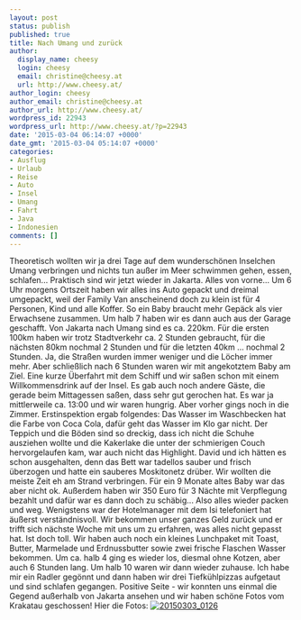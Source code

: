 ```yaml
---
layout: post
status: publish
published: true
title: Nach Umang und zurück
author:
  display_name: cheesy
  login: cheesy
  email: christine@cheesy.at
  url: http://www.cheesy.at/
author_login: cheesy
author_email: christine@cheesy.at
author_url: http://www.cheesy.at/
wordpress_id: 22943
wordpress_url: http://www.cheesy.at/?p=22943
date: '2015-03-04 06:14:07 +0000'
date_gmt: '2015-03-04 05:14:07 +0000'
categories:
- Ausflug
- Urlaub
- Reise
- Auto
- Insel
- Umang
- Fahrt
- Java
- Indonesien
comments: []
---
```

Theoretisch wollten wir ja drei Tage auf dem wunderschönen Inselchen Umang verbringen und nichts tun außer im Meer schwimmen gehen, essen, schlafen... Praktisch sind wir jetzt wieder in Jakarta.
Alles von vorne...
Um 6 Uhr morgens Ortszeit haben wir alles ins Auto gepackt und dreimal umgepackt, weil der Family Van anscheinend doch zu klein ist für 4 Personen, Kind und alle Koffer. So ein Baby braucht mehr Gepäck als vier Erwachsene zusammen. Um halb 7 haben wir es dann auch aus der Garage geschafft.
Von Jakarta nach Umang sind es ca. 220km. Für die ersten 100km haben wir trotz Stadtverkehr ca. 2 Stunden gebraucht, für die nächsten 80km nochmal 2 Stunden und für die letzten 40km ... nochmal 2 Stunden. Ja, die Straßen wurden immer weniger und die Löcher immer mehr.
Aber schließlich nach 6 Stunden waren wir mit angekotztem Baby am Ziel. Eine kurze Überfahrt mit dem Schiff und wir saßen schon mit einem Willkommensdrink auf der Insel. Es gab auch noch andere Gäste, die gerade beim Mittagessen saßen, dass sehr gut gerochen hat. Es war ja mittlerweile ca. 13:00 und wir waren hungrig. Aber vorher gings noch in die Zimmer.
Erstinspektion ergab folgendes: Das Wasser im Waschbecken hat die Farbe von Coca Cola, dafür geht das Wasser im Klo gar nicht. Der Teppich und die Böden sind so dreckig, dass ich nicht die Schuhe ausziehen wollte und die Kakerlake die unter der schmierigen Couch hervorgelaufen kam, war auch nicht das Highlight.
David und ich hätten es schon ausgehalten, denn das Bett war tadellos sauber und frisch überzogen und hatte ein sauberes Moskitonetz drüber. Wir wollten die meiste Zeit eh am Strand verbringen. Für ein 9 Monate altes Baby war das aber nicht ok. Außerdem haben wir 350 Euro für 3 Nächte mit Verpflegung bezahlt und dafür war es dann doch zu schäbig...
Also alles wieder packen und weg. Wenigstens war der Hotelmanager mit dem Isi telefoniert hat äußerst verständnisvoll. Wir bekommen unser ganzes Geld zurück und er trifft sich nächste Woche mit uns um zu erfahren, was alles nicht gepasst hat. Ist doch toll. Wir haben auch noch ein kleines Lunchpaket mit Toast, Butter, Marmelade und Erdnussbutter sowie zwei frische Flaschen Wasser bekommen.
Um ca. halb 4 ging es wieder los, diesmal ohne Kotzen, aber auch 6 Stunden lang.
Um halb 10 waren wir dann wieder zuhause. Ich habe mir ein Radler gegönnt und dann haben wir drei Tiefkühlpizzas aufgetaut und sind schlafen gegangen.
Positive Seite - wir konnten uns einmal die Gegend außerhalb von Jakarta ansehen und wir haben schöne Fotos vom Krakatau geschossen!
Hier die Fotos:
[![20150303_0126](http://www.cheesy.at/wp-content/uploads/20150303_0126.jpg)](http://www.cheesy.at/fotos/urlaub/jakarta/22886-2/ "Tag 4 – Nach Umang und zurück")
